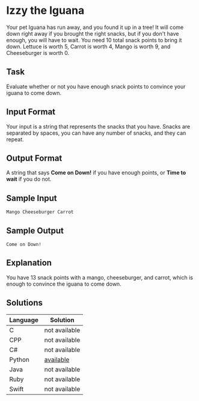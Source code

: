 # Izzy the Iguana
Your pet Iguana has run away, and you found it up in a tree! It will come down right away if you brought the right snacks, but if you don't have enough, you will have to wait. You need 10 total snack points to bring it down. Lettuce is worth 5, Carrot is worth 4, Mango is worth 9, and Cheeseburger is worth 0.

## Task
Evaluate whether or not you have enough snack points to convince your iguana to come down.

## Input Format
Your input is a string that represents the snacks that you have. Snacks are separated by spaces, you can have any number of snacks, and they can repeat.

## Output Format
A string that says **Come on Down!** if you have enough points, or **Time to wait** if you do not.

## Sample Input
```
Mango Cheeseburger Carrot
```

## Sample Output
```
Come on Down!
```

## Explanation
You have 13 snack points with a mango, cheeseburger, and carrot, which is enough to convince the iguana to come down.

## Solutions

Language | Solution
---------|---------
C | not available
CPP | not available
C# | not available
Python | [available](https://raw.githubusercontent.com/chankruze/challenges/master/sololearn/IzzyTheIguana/IzzyTheIguana.py)
Java | not available
Ruby | not available
Swift | not available